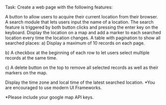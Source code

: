 Task: Create a web page with the following features:

A button to allow users to acquire their current location from their browser.
A search module that lets users input the name of a location. The search feature is triggered by both button clicks and pressing the enter key on the keyboard.
Display the location on a map and add a marker to each searched location every time the location changes.
A table with pagination to show all searched places:
a) Display a maximum of 10 records on each page.

b) A checkbox at the beginning of each row to let users select multiple records at the same time.

c) A delete button on the top to remove all selected records as well as their markers on the map.

Display the time zone and local time of the latest searched location.
\*You are encouraged to use modern UI Frameworks.

\*Please include your google map API keys.
